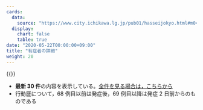 ```yaml
---
cards:
  data:
    source: "https://www.city.ichikawa.lg.jp/pub01/hasseijokyo.html#m04"
  display:
    chart: false
    table: true
date: "2020-05-22T00:00:00+09:00"
title: "有症者の詳細"
weight: 20
---
```


{{<table src="details_of_patients_with_symptoms" len="30">}}

- **最新 30 件**の内容を表示している。[全件を見る場合は，こちらから](./cards/details-of-patients-with-symptoms)
- 行動歴について，68 例目以前は発症後，69 例目以降は発症 2 日前からのものである
